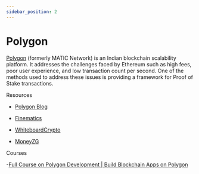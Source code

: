```yaml
---
sidebar_position: 2
---
```


# Polygon

[Polygon](https://polygon.technology/) (formerly MATIC Network) is an Indian blockchain scalability platform. It addresses the challenges faced by Ethereum such as high fees, poor user experience, and low transaction count per second. One of the methods used to address these issues is providing a framework for Proof of Stake transactions.

Resources

- [Polygon Blog](https://polygon.technology/blog)

- [Finematics](https://www.youtube.com/watch?v=IijtdpAtOt0)

- [WhiteboardCrypto](https://www.youtube.com/watch?v=GWUwFDFOipo)

- [MoneyZG](https://www.youtube.com/watch?v=SKY-FMv_kko)

Courses

-[Full Course on Polygon Development | Build Blockchain Apps on Polygon](https://youtu.be/pc1yLO56pbg)
